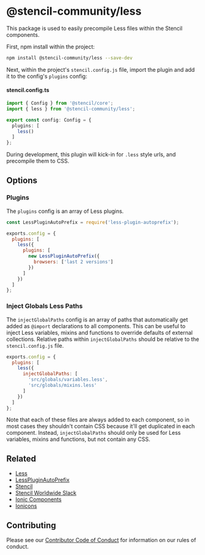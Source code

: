 # @stencil-community/less

This package is used to easily precompile Less files within the Stencil components.

First, npm install within the project:

```bash
npm install @stencil-community/less --save-dev
```

Next, within the project's `stencil.config.js` file, import the plugin and add it to the config's `plugins` config:

#### stencil.config.ts
```ts
import { Config } from '@stencil/core';
import { less } from '@stencil-community/less';

export const config: Config = {
  plugins: [
    less()
  ]
};
```

During development, this plugin will kick-in for `.less` style urls, and precompile them to CSS.

## Options

### Plugins

The `plugins` config is an array of Less plugins.

```js
const LessPluginAutoPrefix = require('less-plugin-autoprefix');

exports.config = {
  plugins: [
    less({
      plugins: [
        new LessPluginAutoPrefix({
          browsers: ['last 2 versions']
        })
      ]
    })
  ]
};
```

### Inject Globals Less Paths

The `injectGlobalPaths` config is an array of paths that automatically get added as `@import` declarations to all components. This can be useful to inject Less variables, mixins and functions to override defaults of external collections. Relative paths within `injectGlobalPaths` should be relative to the `stencil.config.js` file.

```js
exports.config = {
  plugins: [
    less({
      injectGlobalPaths: [
        'src/globals/variables.less',
        'src/globals/mixins.less'
      ]
    })
  ]
};
```

Note that each of these files are always added to each component, so in most cases they shouldn't contain CSS because it'll get duplicated in each component. Instead, `injectGlobalPaths` should only be used for Less variables, mixins and functions, but not contain any CSS.

## Related

* [Less](https://www.npmjs.com/package/less)
* [LessPluginAutoPrefix](https://www.npmjs.com/package/less-plugin-autoprefix)
* [Stencil](https://stenciljs.com/)
* [Stencil Worldwide Slack](https://stencil-worldwide.slack.com)
* [Ionic Components](https://www.npmjs.com/package/@ionic/core)
* [Ionicons](http://ionicons.com/)

## Contributing

Please see our [Contributor Code of Conduct](https://github.com/ionic-team/ionic/blob/master/CODE_OF_CONDUCT.md) for information on our rules of conduct.
